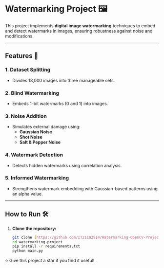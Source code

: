 # **Watermarking Project 🖼️**

This project implements **digital image watermarking** techniques to embed and detect watermarks in images, ensuring robustness against noise and modifications.

---

## **Features 🚀**  
### 1. **Dataset Splitting**  
- Divides 13,000 images into three manageable sets.

### 2. **Blind Watermarking**  
- Embeds 1-bit watermarks (0 and 1) into images.

### 3. **Noise Addition**  
- Simulates external damage using:  
   - **Gaussian Noise**  
   - **Shot Noise**  
   - **Salt & Pepper Noise**  

### 4. **Watermark Detection**  
- Detects hidden watermarks using correlation analysis.

### 5. **Informed Watermarking**  
- Strengthens watermark embedding with Gaussian-based patterns using an alpha value.

---

## **How to Run 🛠️**  
1. **Clone the repository:**  
   ```bash
   git clone [https://github.com/IT21182914/Watermarking-OpenCV-Project-UCSC]
   cd watermarking-project
   pip install -r requirements.txt
   python main.py

⭐ Give this project a star if you find it useful!
